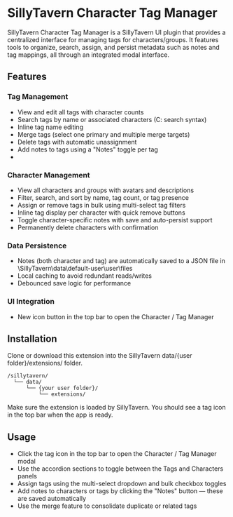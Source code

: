 # SillyTavern Character Tag Manager

SillyTavern Character Tag Manager is a SillyTavern UI plugin that provides a centralized interface for managing tags for characters/groups. It features tools to organize, search, assign, and persist metadata such as notes and tag mappings, all through an integrated modal interface.

## Features
### Tag Management
- View and edit all tags with character counts
- Search tags by name or associated characters (C: search syntax)
- Inline tag name editing 
- Merge tags (select one primary and multiple merge targets)
- Delete tags with automatic unassignment
- Add notes to tags using a "Notes" toggle per tag
- 
### Character Management
- View all characters and groups with avatars and descriptions
- Filter, search, and sort by name, tag count, or tag presence
- Assign or remove tags in bulk using multi-select tag filters
- Inline tag display per character with quick remove buttons
- Toggle character-specific notes with save and auto-persist support
- Permanently delete characters with confirmation

### Data Persistence
- Notes (both character and tag) are automatically saved to a JSON file in \SillyTavern\data\default-user\user\files
- Local caching to avoid redundant reads/writes
- Debounced save logic for performance

### UI Integration
- New icon button in the top bar to open the Character / Tag Manager

## Installation
Clone or download this extension into the SillyTavern data/{user folder}/extensions/ folder.

```
/sillytavern/
  └── data/
      └── {your user folder}/
          └── extensions/
```
Make sure the extension is loaded by SillyTavern. You should see a tag icon in the top bar when the app is ready.

## Usage
- Click the tag icon in the top bar to open the Character / Tag Manager modal
- Use the accordion sections to toggle between the Tags and Characters panels
- Assign tags using the multi-select dropdown and bulk checkbox toggles
- Add notes to characters or tags by clicking the "Notes" button — these are saved automatically
- Use the merge feature to consolidate duplicate or related tags


